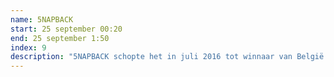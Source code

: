 ```yaml
---
name: 5NAPBACK
start: 25 september 00:20
end: 25 september 1:50
index: 9
description: "5NAPBACK schopte het in juli 2016 tot winnaar van België’s grootste dj contest ‘MNM Start to DJ’! Hierdoor kwam hij terecht in het voorprogramma van Dimitri Vegas & Like Mike. Door zijn snelle mixstijl en eigen edits passeerde hij reeds Tomorrowland, Ushuaïa, Ibiza en veel meer. Ook verzorgde hij al afbraakwerken in zo wat alle uithoeken van België. 5napback sluit het Sint-Pietersplein af met een mix van de beste commerciële schijven in combinatie met ongelooflijke ‘alles kapot’ platen. "
---
```

